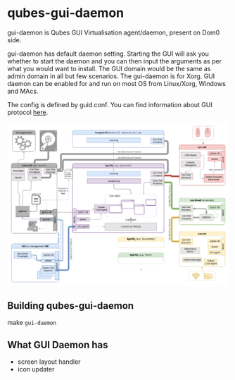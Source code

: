 qubes-gui-daemon
================

gui-daemon is Qubes GUI Virtualisation agent/daemon, present on Dom0 side.

gui-daemon has default daemon setting. Starting the GUI will ask you whether to
start the daemon and you can then input the arguments as per what you would want
to install. The GUI domain would be the same as admin domain in all but few
scenarios. The gui-daemon is for Xorg. GUI daemon can be enabled for and run on
most OS from Linux/Xorg, Windows and MAcs.

The config is defined by guid.conf. You can find information about GUI protocol
[here](https://www.qubes-os.org/doc/gui/).

![](./assets/qubes-components.png)

## Building qubes-gui-daemon

make `gui-daemon`

## What GUI Daemon has

- screen layout handler
- icon updater
